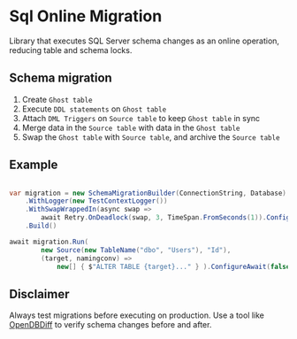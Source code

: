 # Sql Online Migration

Library that executes SQL Server schema changes as an online operation, reducing table and schema locks.

## Schema migration

1. Create `Ghost table`
2. Execute `DDL statements` on `Ghost table`
3. Attach `DML Triggers` on `Source table` to keep `Ghost table` in sync
4. Merge data in the `Source table` with data in the `Ghost table`
5. Swap the `Ghost table` with `Source table`, and archive the `Source table`

## Example

```C#

var migration = new SchemaMigrationBuilder(ConnectionString, Database)
    .WithLogger(new TestContextLogger())
    .WithSwapWrappedIn(async swap =>
        await Retry.OnDeadlock(swap, 3, TimeSpan.FromSeconds(1)).ConfigureAwait(false))
    .Build()

await migration.Run(
        new Source(new TableName("dbo", "Users"), "Id"), 
        (target, namingconv) => 
            new[] { $"ALTER TABLE {target}..." } ).ConfigureAwait(false);

```

## Disclaimer

Always test migrations before executing on production. Use a tool like [OpenDBDiff](https://github.com/OpenDBDiff/OpenDBDiff) to verify schema changes before and after.
